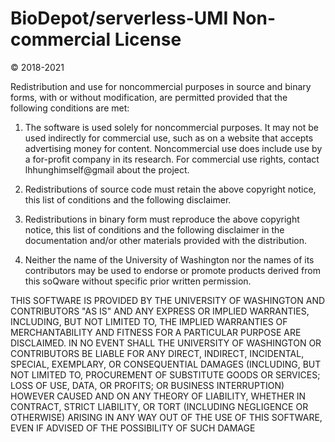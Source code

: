 # BioDepot/serverless-UMI Non-commercial License 
© 2018-2021

Redistribution and use for noncommercial purposes in source and binary forms, with or without
modification, are permitted provided that the following conditions are met:

1. The software is used solely for noncommercial purposes. It may not be used indirectly for commercial
use, such as on a website that accepts advertising money for content. Noncommercial use does include
use by a for-profit company in its research. For commercial use rights, contact lhhunghimself@gmail about the project.

2. Redistributions of source code must retain the above copyright notice, this list of conditions and the
following disclaimer.

3. Redistributions in binary form must reproduce the above copyright notice, this list of conditions and
the following disclaimer in the documentation and/or other materials provided with the distribution.

4. Neither the name of the University of Washington nor the names of its contributors may be used to
endorse or promote products derived from this soQware without specific prior written permission.

THIS SOFTWARE IS PROVIDED BY THE UNIVERSITY OF WASHINGTON AND CONTRIBUTORS "AS IS" AND
ANY EXPRESS OR IMPLIED WARRANTIES, INCLUDING, BUT NOT LIMITED TO, THE IMPLIED WARRANTIES
OF MERCHANTABILITY AND FITNESS FOR A PARTICULAR PURPOSE ARE DISCLAIMED. IN NO EVENT SHALL
THE UNIVERSITY OF WASHINGTON OR CONTRIBUTORS BE LIABLE FOR ANY DIRECT, INDIRECT,
INCIDENTAL, SPECIAL, EXEMPLARY, OR CONSEQUENTIAL DAMAGES (INCLUDING, BUT NOT LIMITED TO,
PROCUREMENT OF SUBSTITUTE GOODS OR SERVICES; LOSS OF USE, DATA, OR PROFITS; OR BUSINESS
INTERRUPTION) HOWEVER CAUSED AND ON ANY THEORY OF LIABILITY, WHETHER IN CONTRACT, STRICT
LIABILITY, OR TORT (INCLUDING NEGLIGENCE OR OTHERWISE) ARISING IN ANY WAY OUT OF THE USE OF
THIS SOFTWARE, EVEN IF ADVISED OF THE POSSIBILITY OF SUCH DAMAGE
